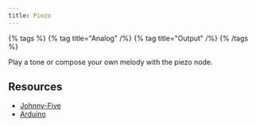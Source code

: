 ```yaml
---
title: Piezo
---
```


{% tags %}
  {% tag title="Analog" /%}
  {% tag title="Output" /%}
{% /tags %}

Play a tone or compose your own melody with the piezo node.

## Resources

- [Johnny-Five](https://johnny-five.io/api/piezo/)
- [Arduino](https://docs.arduino.cc/built-in-examples/digital/toneMelody/)
